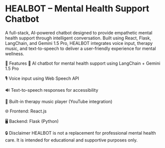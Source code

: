 
# HEALBOT – Mental Health Support Chatbot
A full-stack, AI-powered chatbot designed to provide empathetic mental health support through intelligent conversation. Built using React, Flask, LangChain, and Gemini 1.5 Pro, HEALBOT integrates voice input, therapy music, and text-to-speech to deliver a user-friendly experience for mental wellness.

🚀 Features
💬 AI chatbot for mental health support using LangChain + Gemini 1.5 Pro

🎙️ Voice input using Web Speech API

🔊 Text-to-speech responses for accessibility

🎵 Built-in therapy music player (YouTube integration)

🌐 Frontend: React.js

🖥️ Backend: Flask (Python)


🔒 Disclaimer
HEALBOT is not a replacement for professional mental health care. It is intended for educational and supportive purposes only.
